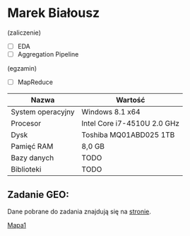 # Marek Białousz

(zaliczenie)
- [ ] EDA
- [ ] Aggregation Pipeline

(egzamin)
- [ ] MapReduce


| Nazwa              | Wartość                      |
|--------------------|------------------------------|
| System operacyjny  | Windows 8.1 x64              |
| Procesor           | Intel Core i7-4510U 2.0 GHz  |
| Dysk               | Toshiba MQ01ABD025 1TB       |
| Pamięć RAM         | 8,0 GB                       |
| Bazy danych        | TODO                         |
| Biblioteki         | TODO                         |


## Zadanie GEO:
Dane pobrane do zadania znajdują się na [stronie](https://data.gov.uk/dataset/index-of-place-names-in-great-britain-july-20165).

[Mapa1](https://Mareks1.github.io/noSQL-projekt/) 
